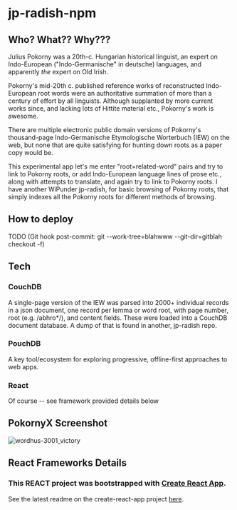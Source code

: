 # jp-radish-npm

## Who? What?? Why???

Julius Pokorny was a 20th-c. Hungarian historical linguist, an expert on Indo-European ("Indo-Germanische" in deutsche) languages, and apparently _the_ expert on Old Irish.

Pokorny's mid-20th c. published reference works of reconstructed Indo-European root words were an authoritative summation of more than a century of effort by all linguists. Although supplanted by more current works since, and lacking lots of Hittite material etc., Pokorny's work is awesome.

There are multiple electronic public domain versions of Pokorny's thousand-page Indo-Germanische Etymologische Worterbuch (IEW) on the web, but none that are quite satisfying for hunting down roots as a paper copy would be.

This experimental app let's me enter "root=related-word" pairs and try to link to Pokorny roots, or add Indo-European language lines of prose etc., along with attempts to translate, and again try to link to Pokorny roots. I have another WiPunder jp-radish, for basic browsing of Pokorny roots, that simply indexes all the Pokorny roots for different methods of browsing. 

## How to deploy

TODO
(Git hook post-commit: git --work-tree=blahwww --git-dir=gitblah checkout -f)

## Tech

### CouchDB

A single-page version of the IEW was parsed into 2000+ individual records in a json document, one record per lemma or word root, with page number, root (e.g. /abhro*/), and content fields. These were loaded into a CouchDB document database. A dump of that is found in another, jp-radish repo.

### PouchDB

A key tool/ecosystem for exploring progressive, offline-first approaches to web apps. 

### React

Of course -- see framework provided details below

## PokornyX Screenshot

![wordhus-3001_victory](https://user-images.githubusercontent.com/1759117/35420005-5f70c89c-01f8-11e8-8b1c-47d2a8755af8.png)

## React Frameworks Details

### This REACT project was bootstrapped with [Create React App](https://github.com/facebookincubator/create-react-app).

See the latest readme on the create-react-app project [here](https://github.com/facebookincubator/create-react-app/blob/master/packages/react-scripts/template/README.md).
